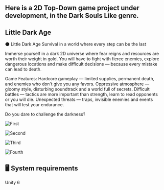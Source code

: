 ## Here is a 2D Top-Down game project under development, in the Dark Souls Like genre.

## Little Dark Age

🌑 Little Dark Age
Survival in a world where every step can be the last

Immerse yourself in a dark 2D universe where fear reigns and resources are worth their weight in gold. You will have to fight with fierce enemies, explore dangerous locations and make difficult decisions — because every mistake can lead to death.

Game Features:
Hardcore gameplay — limited supplies, permanent death, and enemies who don't give you any favors.
Oppressive atmosphere — gloomy style, disturbing soundtrack and a world full of secrets.
Difficult battles — tactics are more important than strength, learn to read opponents or you will die.
Unexpected threats — traps, invisible enemies and events that will test your endurance.

Do you dare to challenge the darkness?

![First](https://github.com/user-attachments/assets/811f8e49-782e-4eb4-9975-1b3153979866)

![Second](https://github.com/user-attachments/assets/3c9128ad-a6c5-4b22-b8d6-f838e2eddd77)

![Third](https://github.com/user-attachments/assets/5a22f183-c808-4438-8f07-4124423d4f2c)

![Fourth](https://github.com/user-attachments/assets/c2ba81f7-d005-47f9-a1a9-c08ad6ac83c3)


## 🖥️ System requirements

Unity 6
